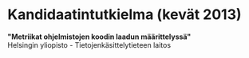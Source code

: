 # Kandidaatintutkielma (kevät 2013)
  
**"Metriikat ohjelmistojen koodin laadun määrittelyssä"**  
Helsingin yliopisto - Tietojenkäsittelytieteen laitos
